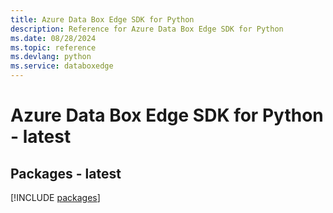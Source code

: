 ```yaml
---
title: Azure Data Box Edge SDK for Python
description: Reference for Azure Data Box Edge SDK for Python
ms.date: 08/28/2024
ms.topic: reference
ms.devlang: python
ms.service: databoxedge
---
```

# Azure Data Box Edge SDK for Python - latest
## Packages - latest
[!INCLUDE [packages](data-box-edge-index.md)]